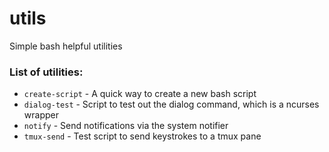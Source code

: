 # utils
Simple bash helpful utilities

### List of utilities:
* `create-script` - A quick way to create a new bash script
* `dialog-test` - Script to test out the dialog command, which is a ncurses wrapper
* `notify` - Send notifications via the system notifier
* `tmux-send` - Test script to send keystrokes to a tmux pane
